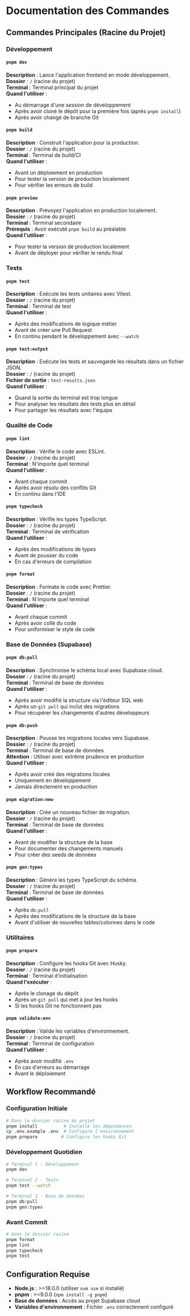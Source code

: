 # Documentation des Commandes

## Commandes Principales (Racine du Projet)

### Développement

#### `pnpm dev`

**Description** : Lance l'application frontend en mode développement.  
**Dossier** : `/` (racine du projet)  
**Terminal** : Terminal principal du projet  
**Quand l'utiliser** :

- Au démarrage d'une session de développement
- Après avoir cloné le dépôt pour la première fois (après `pnpm install`)
- Après avoir changé de branche Git

#### `pnpm build`

**Description** : Construit l'application pour la production.  
**Dossier** : `/` (racine du projet)  
**Terminal** : Terminal de build/CI  
**Quand l'utiliser** :

- Avant un déploiement en production
- Pour tester la version de production localement
- Pour vérifier les erreurs de build

#### `pnpm preview`

**Description** : Prévoyez l'application en production localement.  
**Dossier** : `/` (racine du projet)  
**Terminal** : Terminal secondaire  
**Prérequis** : Avoir exécuté `pnpm build` au préalable  
**Quand l'utiliser** :

- Pour tester la version de production localement
- Avant de déployer pour vérifier le rendu final

### Tests

#### `pnpm test`

**Description** : Exécute les tests unitaires avec Vitest.  
**Dossier** : `/` (racine du projet)  
**Terminal** : Terminal de test  
**Quand l'utiliser** :

- Après des modifications de logique métier
- Avant de créer une Pull Request
- En continu pendant le développement avec `--watch`

#### `pnpm test:output`

**Description** : Exécute les tests et sauvegarde les résultats dans un fichier JSON.  
**Dossier** : `/` (racine du projet)  
**Fichier de sortie** : `test-results.json`  
**Quand l'utiliser** :

- Quand la sortie du terminal est trop longue
- Pour analyser les résultats des tests plus en détail
- Pour partager les résultats avec l'équipe

### Qualité de Code

#### `pnpm lint`

**Description** : Vérifie le code avec ESLint.  
**Dossier** : `/` (racine du projet)  
**Terminal** : N'importe quel terminal  
**Quand l'utiliser** :

- Avant chaque commit
- Après avoir résolu des conflits Git
- En continu dans l'IDE

#### `pnpm typecheck`

**Description** : Vérifie les types TypeScript.  
**Dossier** : `/` (racine du projet)  
**Terminal** : Terminal de vérification  
**Quand l'utiliser** :

- Après des modifications de types
- Avant de pousser du code
- En cas d'erreurs de compilation

#### `pnpm format`

**Description** : Formate le code avec Prettier.  
**Dossier** : `/` (racine du projet)  
**Terminal** : N'importe quel terminal  
**Quand l'utiliser** :

- Avant chaque commit
- Après avoir collé du code
- Pour uniformiser le style de code

### Base de Données (Supabase)

#### `pnpm db:pull`

**Description** : Synchronise le schéma local avec Supabase cloud.  
**Dossier** : `/` (racine du projet)  
**Terminal** : Terminal de base de données  
**Quand l'utiliser** :

- Après avoir modifié la structure via l'éditeur SQL web
- Après un `git pull` qui inclut des migrations
- Pour récupérer les changements d'autres développeurs

#### `pnpm db:push`

**Description** : Pousse les migrations locales vers Supabase.  
**Dossier** : `/` (racine du projet)  
**Terminal** : Terminal de base de données  
**Attention** : Utiliser avec extrême prudence en production  
**Quand l'utiliser** :

- Après avoir créé des migrations locales
- Uniquement en développement
- Jamais directement en production

#### `pnpm migration:new`

**Description** : Crée un nouveau fichier de migration.  
**Dossier** : `/` (racine du projet)  
**Terminal** : Terminal de base de données  
**Quand l'utiliser** :

- Avant de modifier la structure de la base
- Pour documenter des changements manuels
- Pour créer des seeds de données

#### `pnpm gen:types`

**Description** : Génère les types TypeScript du schéma.  
**Dossier** : `/` (racine du projet)  
**Terminal** : Terminal de base de données  
**Quand l'utiliser** :

- Après `db:pull`
- Après des modifications de la structure de la base
- Avant d'utiliser de nouvelles tables/colonnes dans le code

### Utilitaires

#### `pnpm prepare`

**Description** : Configure les hooks Git avec Husky.  
**Dossier** : `/` (racine du projet)  
**Terminal** : Terminal d'initialisation  
**Quand l'exécuter** :

- Après le clonage du dépôt
- Après un `git pull` qui met à jour les hooks
- Si les hooks Git ne fonctionnent pas

#### `pnpm validate:env`

**Description** : Valide les variables d'environnement.  
**Dossier** : `/` (racine du projet)  
**Terminal** : Terminal de configuration  
**Quand l'utiliser** :

- Après avoir modifié `.env`
- En cas d'erreurs au démarrage
- Avant le déploiement

## Workflow Recommandé

### Configuration Initiale

```bash
# Dans le dossier racine du projet
pnpm install          # Installe les dépendances
cp .env.example .env  # Configure l'environnement
pnpm prepare         # Configure les hooks Git
```

### Développement Quotidien

```bash
# Terminal 1 - Développement
pnpm dev

# Terminal 2 - Tests
pnpm test --watch

# Terminal 3 - Base de données
pnpm db:pull
pnpm gen:types
```

### Avant Commit

```bash
# Dans le dossier racine
pnpm format
pnpm lint
pnpm typecheck
pnpm test
```

## Configuration Requise

- **Node.js** : >=18.0.0 (utiliser `nvm use` si installé)
- **pnpm** : >=9.0.0 (`npm install -g pnpm`)
- **Base de données** : Accès au projet Supabase cloud
- **Variables d'environnement** : Fichier `.env` correctement configuré
